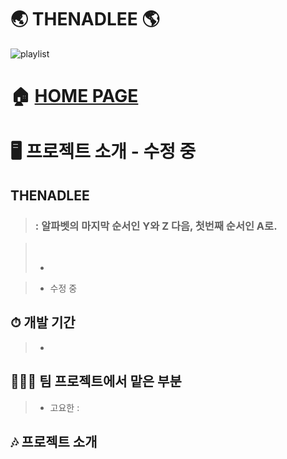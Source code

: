 # 🌏 THENADLEE 🌎
![playlist](https://user-images.githubusercontent.com/119985173/236849400-812dcde6-84dc-4595-bbb5-941fdce8c477.PNG)

# 🏠 [HOME PAGE](https://team-project-thenadlee.vercel.app)

# 🖥️ 프로젝트 소개 - 수정 중
## THENADLEE
> ### : 알파벳의 마지막 순서인 Y와 Z 다음, 첫번째 순서인 A로.<br/>

> <br/>
> 
> - 

> - 수정 중 

## ⏱ 개발 기간
> - 

## 👨‍👧‍👧 팀 프로젝트에서 맡은 부분
> - 고요한 : 

## 🎶 프로젝트 소개
<br/>
<br/>
